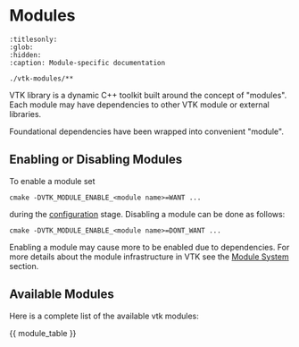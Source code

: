 # Modules

```{toctree}
:titlesonly:
:glob:
:hidden:
:caption: Module-specific documentation

./vtk-modules/**
```

VTK library is a dynamic C++ toolkit built around the  concept of "modules". Each module may have dependencies to other VTK module or external libraries.

Foundational dependencies have been wrapped into convenient "module".

## Enabling or Disabling Modules

To enable a module set

```
cmake -DVTK_MODULE_ENABLE_<module name>=WANT ...
```

during the
[configuration](../build_instructions/index.md#configure-and-building) stage.
Disabling a module can be done as follows:

```
cmake -DVTK_MODULE_ENABLE_<module name>=DONT_WANT ...
```


Enabling a module may cause more to be enabled due to dependencies.  For more
details about the module infrastructure in VTK see  the
[Module System](../api/cmake/ModuleSystem.md) section.

## Available  Modules

Here is a complete list of the available vtk modules:

{{ module_table }}
